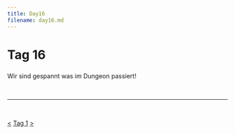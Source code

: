 ```yaml
---
title: Day16
filename: day16.md
--- 
```


# Tag 16
###  
Wir sind gespannt was im Dungeon passiert!

<br>

----
<br>

[<](day15.md)
[Tag 1](README.md)
[>](day17.md)<br>